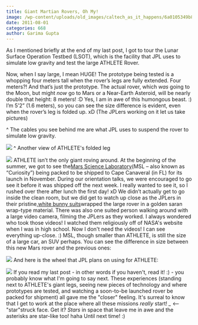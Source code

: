 ```yaml
---
title: Giant Martian Rovers, Oh My!
image: /wp-content/uploads/old_images/caltech_as_it_happens/6a0105349b8251970b01543418e7fc970c.jpg
date: 2011-08-01
categories: 668
author: Garima Gupta
---
```


As I mentioned briefly at the end of my last post, I got to tour the Lunar Surface Operation Testbed (LSOT), which is the facility that JPL uses to simulate low gravity and test the large ATHLETE Rover.

Now, when I say large, I mean HUGE! The prototype being tested is a whopping four meters tall when the rover’s legs are fully extended. Four meters?! And that’s just the prototype. The actual rover, which *was* going to the Moon, but might *now* go to Mars or a Near-Earth Asteroid, will be nearly double that height: 8 meters! :D Yes, I am in awe of this humongous beast. :) I’m 5’2” (1.6 meters), so you can see the size difference is evident, even when the rover’s leg is folded up. xD (The JPLers working on it let us take pictures)

^ The cables you see behind me are what JPL uses to suspend the rover to simulate low gravity.


![](/old_images/caltech_as_it_happens/6a0105349b8251970b014e8a38e401970d.jpg)
^ Another view of ATHLETE's folded leg


![](/old_images/caltech_as_it_happens/6a0105349b8251970b015434190b4e970c.jpg)
ATHLETE isn’t the only giant roving around. At the beginning of the summer, we got to see the[Mars Science Laboratory](https://mars.jpl.nasa.gov/msl/mission/rover/)(MSL – also known as “Curiosity”) being packed to be shipped to Cape Canaveral (in FL) for its launch in November. During our orientation talks, we were encouraged to go see it before it was shipped off the next week. I really wanted to see it, so I rushed over there after lunch the first day! xD We didn’t actually get to go inside the clean room, but we did get to watch up close as the JPLers in their pristine,[white bunny suits](https://www.boingboing.net/2011/04/07/jlinaschke.jpg)wrapped the large rover in a golden saran wrap-type material. There was also one suited person walking around with a large video camera, filming the JPLers as they worked. I always wondered who took those videos! I watched them religiously off of NASA's website when I was in high school. Now I don't need the videos! I can see everything up-close. :)
MSL, though smaller than ATHLETE, is still the size of a large car, an SUV perhaps. You can see the difference in size between this new Mars rover and the previous ones:


![](/old_images/caltech_as_it_happens/6a0105349b8251970b01543418f84a970c.jpg)
And here is the wheel that JPL plans on using for ATHLETE:


![](/old_images/caltech_as_it_happens/6a0105349b8251970b014e8a38f979970d.jpg)
If you read my last post - in other words if you haven't, read it! :) - you probably know what I'm going to say next. These experiences (standing next to ATHLETE's giant legs, seeing new pieces of technology and where prototypes are tested, and watching a soon-to-be launched rover be packed for shipment) all gave me the "closer" feeling. It's surreal to know that I get to work at the place where all these missions *really* start!
*_* &lt;-- "star"struck face. Get it? *Stars* in space that leave me in awe and the asterisks are star-like too! haha
Until next time! :)
